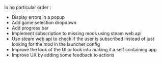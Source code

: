 ﻿In no particular order :

- Display errors in a popup
- Add game selection dropdown
- Add progress bar
- Implement subscription to missing mods using steam web api
- Use steam web api to check if the user is subscribed instead of just looking for the mod in the launcher config
- Improve the look of the UI or look into making it a self containing app
- Improve UX by adding some feedback to actions 